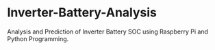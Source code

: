 # Inverter-Battery-Analysis
Analysis and Prediction of Inverter Battery SOC using Raspberry Pi and Python Programming.
